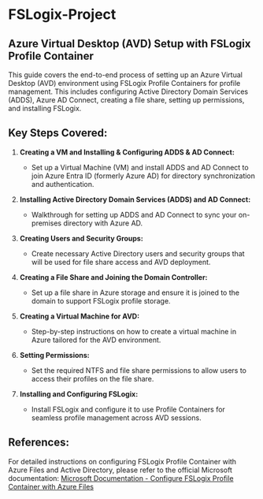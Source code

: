 # FSLogix-Project

## Azure Virtual Desktop (AVD) Setup with FSLogix Profile Container

This guide covers the end-to-end process of setting up an Azure Virtual Desktop (AVD) environment using FSLogix Profile Containers for profile management. This includes configuring Active Directory Domain Services (ADDS), Azure AD Connect, creating a file share, setting up permissions, and installing FSLogix.

## Key Steps Covered:
1. **Creating a VM and Installing & Configuring ADDS & AD Connect:**
   - Set up a Virtual Machine (VM) and install ADDS and AD Connect to join Azure Entra ID (formerly Azure AD) for directory synchronization and authentication.
   
2. **Installing Active Directory Domain Services (ADDS) and AD Connect:**
   - Walkthrough for setting up ADDS and AD Connect to sync your on-premises directory with Azure AD.

3. **Creating Users and Security Groups:**
   - Create necessary Active Directory users and security groups that will be used for file share access and AVD deployment.

4. **Creating a File Share and Joining the Domain Controller:**
   - Set up a file share in Azure storage and ensure it is joined to the domain to support FSLogix profile storage.

5. **Creating a Virtual Machine for AVD:**
   - Step-by-step instructions on how to create a virtual machine in Azure tailored for the AVD environment.

6. **Setting Permissions:**
   - Set the required NTFS and file share permissions to allow users to access their profiles on the file share.

7. **Installing and Configuring FSLogix:**
   - Install FSLogix and configure it to use Profile Containers for seamless profile management across AVD sessions.

## References:
For detailed instructions on configuring FSLogix Profile Container with Azure Files and Active Directory, please refer to the official Microsoft documentation:
[Microsoft Documentation - Configure FSLogix Profile Container with Azure Files](https://learn.microsoft.com/en-us/azure/virtual-desktop/fslogix-profile-container-configure-azure-files-active-directory?tabs=aadds)

